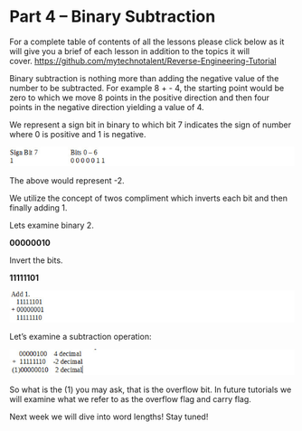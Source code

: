 # Part 4 – Binary Subtraction

For a complete table of contents of all the lessons please click below as it will give you a brief of each lesson in addition to the topics it will cover.&nbsp;https://github.com/mytechnotalent/Reverse-Engineering-Tutorial

Binary subtraction is nothing more than adding the negative value of the number to be subtracted. For example 8 + - 4, the starting point would be zero to which we move 8 points in the positive direction and then four points in the negative direction yielding a value of 4.

We represent a sign bit in binary to which bit 7 indicates the sign of number where 0 is positive and 1 is negative.

<div class="slate-resizable-image-embed slate-image-embed__resize-full-width"><img src="/imgs/1520215170654.jpg"/></div>

The above would represent -2.

We utilize the concept of twos compliment which inverts each bit and then finally adding 1.

Lets&nbsp;examine binary 2.

__00000010__

Invert the bits.

__11111101__

<div class="slate-resizable-image-embed slate-image-embed__resize-full-width"><img src="/imgs/1520247605526.jpg"/></div>

Let’s examine a subtraction operation:

<div class="slate-resizable-image-embed slate-image-embed__resize-full-width"><img src="/imgs/1520212177447.jpg"/></div>

So what is the (1) you may ask, that is the overflow bit. In future tutorials we will examine what we refer to as the overflow flag and carry flag.

Next week we will dive into word lengths! Stay tuned!